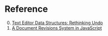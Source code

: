 # Reference

0. [Text Editor Data Structures: Rethinking Undo](https://cdacamar.github.io/data%20structures/algorithms/benchmarking/text%20editors/c++/rethinking-undo/)
0. [A Document Revisions System in JavaScript](https://yoramkornatzky.com/post/a-document-revisions-system-in-javascript)

